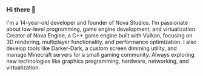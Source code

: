 ### Hi there 👋
I'm a 14-year-old developer and founder of Nova Studios. I’m passionate about low-level programming, game engine development, and virtualization. Creator of Nova Engine, a C++ game engine built with Vulkan, focusing on 3D rendering, multiplayer functionality, and performance optimization. I also develop tools like Darker-Dark, a custom screen dimming utility, and manage Minecraft servers for a small gaming community. Always exploring new technologies like graphics programming, hardware, networking, and virtualization.
